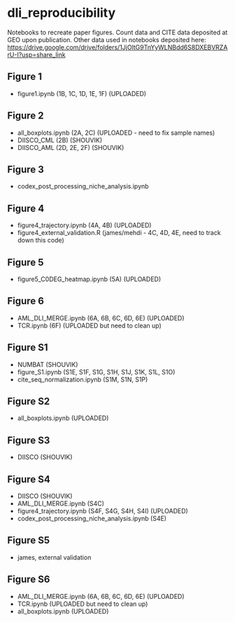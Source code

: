 # dli_reproducibility
Notebooks to recreate paper figures. Count data and CITE data deposited at GEO upon publication. Other data used in notebooks deposited here: https://drive.google.com/drive/folders/1JjOltG9TnYyWLNBdd6S8DXEBVRZArU-I?usp=share_link

## Figure 1
- figure1.ipynb (1B, 1C, 1D, 1E, 1F) (UPLOADED)

## Figure 2
- all_boxplots.ipynb (2A, 2C) (UPLOADED - need to fix sample names)
- DIISCO_CML (2B) (SHOUVIK)
- DIISCO_AML (2D, 2E, 2F) (SHOUVIK)

## Figure 3
- codex_post_processing_niche_analysis.ipynb

## Figure 4
- figure4_trajectory.ipynb (4A, 4B) (UPLOADED)
- figure4_external_validation.R (james/mehdi - 4C, 4D, 4E, need to track down this code) 

## Figure 5
- figure5_C0DEG_heatmap.ipynb (5A) (UPLOADED)

## Figure 6
- AML_DLI_MERGE.ipynb (6A, 6B, 6C, 6D, 6E) (UPLOADED)
- TCR.ipynb (6F) (UPLOADED but need to clean up)

## Figure S1
- NUMBAT (SHOUVIK)
- figure_S1.ipynb (S1E, S1F, S1G, S1H, S1J, S1K, S1L, S1O)
- cite_seq_normalization.ipynb (S1M, S1N, S1P)

## Figure S2
- all_boxplots.ipynb (UPLOADED)

## Figure S3
- DIISCO (SHOUVIK)

## Figure S4
- DIISCO (SHOUVIK)
- AML_DLI_MERGE.ipynb (S4C)
- figure4_trajectory.ipynb (S4F, S4G, S4H, S4I) (UPLOADED)
- codex_post_processing_niche_analysis.ipynb (S4E)
  
## Figure S5
- james, external validation

## Figure S6
- AML_DLI_MERGE.ipynb (6A, 6B, 6C, 6D, 6E) (UPLOADED)
- TCR.ipynb (UPLOADED but need to clean up)
- all_boxplots.ipynb (UPLOADED)


